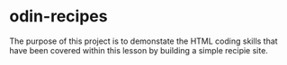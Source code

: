 # odin-recipes

The purpose of this project is to demonstate the HTML coding skills that have been covered within this lesson by building a simple recipie site.